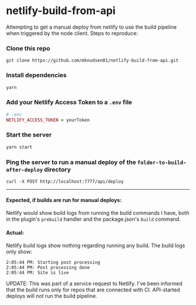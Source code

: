 # netlify-build-from-api

Attempting to get a manual deploy from netlify to use the build pipeline when triggered by the node client. Steps to reproduce:

### Clone this repo

```
git clone https://github.com/mknudsen01/netlify-build-from-api.git
```

### Install dependencies

```js
yarn
```

### Add your Netlify Access Token to a `.env` file

```ruby
# .env
NETLIFY_ACCESS_TOKEN = yourToken
```

### Start the server

```js
yarn start
```

### Ping the server to run a manual deploy of the `folder-to-build-after-deploy` directory

```
curl -X POST http://localhost:7777/api/deploy
```

---

#### Expected, if builds are run for manual deploys:

Netlify would show build logs from running the build commands I have, both in the plugin's `prebuild` handler and the package.json's `build` command.


#### Actual:

Netlify build logs show nothing regarding running any build. The build logs only show:

```
2:05:44 PM: Starting post processing
2:05:44 PM: Post processing done
2:05:44 PM: Site is live
```


UPDATE: 
This was part of a service request to Netlify. I've been informed that the build runs only for repos that are connected with CI. API-started deploys will _not_ run the build pipeline.

